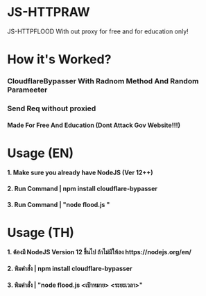 # JS-HTTPRAW
JS-HTTPFLOOD With out proxy for free and for education only!

<h1>How it's Worked?
<h3> CloudflareBypasser With Radnom Method And Random Parameeter
<h3> Send Req without proxied
<h4> Made For Free And Education (Dont Attack Gov Website!!!)

<h1>Usage (EN)
<h4>1. Make sure you already have NodeJS (Ver 12++)
<h4>2. Run Command | npm install cloudflare-bypasser
<h4>3. Run Command | "node flood.js <Your Target> <Durations>"
  
<h1>Usage (TH)
<h4>1. ต้องมี NodeJS Version 12 ขึ้นไป ถ้าไม่มีให้ลง https://nodejs.org/en/
<h4>2. พิมคําสั่ง | npm install cloudflare-bypasser
<h4>3. พิมคําสั่ง | "node flood.js <เป้าหมาย> <ระยะเวลา>"
